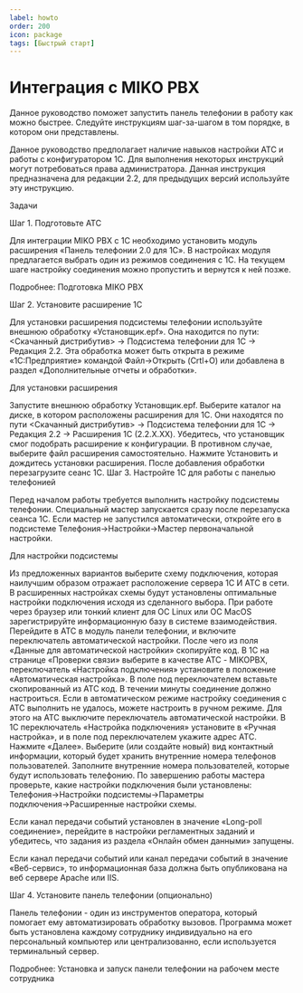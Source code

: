 ```yaml
---
label: howto
order: 200
icon: package
tags: [Быстрый старт]
---
```

# Интеграция с MIKO PBX

Данное руководство поможет запустить панель телефонии в работу как можно быстрее. Следуйте инструкциям шаг-за-шагом в том порядке, в котором они представлены.

Данное руководство предполагает наличие навыков настройки АТС и работы с конфигуратором 1С. Для выполнения некоторых инструкций могут потребоваться права администратора.
Данная инструкция предназначена для редакции 2.2, для предыдущих версий используйте эту инструкцию.

Задачи


Шаг 1. Подготовьте АТС

Для интеграции MIKO PBX с 1С необходимо установить модуль расширения «Панель телефонии 2.0 для 1С». В настройках модуля предлагается выбрать один из режимов соединения с 1С. На текущем шаге настройку соединения можно пропустить и вернутся к ней позже.

Подробнее: Подготовка MIKO PBX

Шаг 2. Установите расширение 1С

Для установки расширения подсистемы телефонии используйте внешнюю обработку «Установщик.epf». Она находится по пути: <Скачанный дистрибутив> → Подсистема телефонии для 1С → Редакция 2.2. Эта обработка может быть открыта в режиме «1С:Предприятие» командой Файл→Открыть (Crtl+O) или добавлена в раздел «Дополнительные отчеты и обработки».

Для установки расширения

Запустите внешнюю обработку Установщик.epf.
Выберите каталог на диске, в котором расположены расширения для 1С. Они находятся по пути <Скачанный дистрибутив> → Подсистема телефонии для 1С → Редакция 2.2 → Расширения 1С (2.2.X.XX). Убедитесь, что установщик смог подобрать расширение к конфигурации. В противном случае, выберите файл расширения самостоятельно.
Нажмите Установить и дождитесь установки расширения.
После добавления обработки перезагрузите сеанс 1С.
Шаг 3. Настройте 1С для работы с панелью телефонией

Перед началом работы требуется выполнить настройку подсистемы телефонии. Специальный мастер запускается сразу после перезапуска сеанса 1C. Если мастер не запустился автоматически, откройте его в подсистеме Телефония→Настройки→Мастер первоначальной настройки.

Для настройки подсистемы

Из предложенных вариантов выберите схему подключения, которая наилучшим образом отражает расположение сервера 1С И АТС в сети. В расширенных настройках схемы будут установлены оптимальные настройки подключения исходя из сделанного выбора.
При работе через браузер или тонкий клиент для ОС Linux или ОС MacOS зарегистрируйте информационную базу в системе взаимодействия.
Перейдите в АТС в модуль панели телефонии, и включите переключатель автоматической настройки. После чего из поля «Данные для автоматической настройки» скопируйте код.
В 1С на странице «Проверки связи» выберите в качестве АТС - MIKOPBX, переключатель «Настройка подключения» установите в положение «Автоматическая настройка». В поле под переключателем вставьте скопированный из АТС код. В течении минуты соединение должно настроиться.
Если в автоматическом режиме настройку соединения с АТС выполнить не удалось, можете настроить в ручном режиме. Для этого на АТС выключите переключатель автоматической настройки. В 1С переключатель «Настройка подключения» установите в «Ручная настройка», и в поле под переключателем укажите адрес АТС. Нажмите «Далее».
Выберите (или создайте новый) вид контактный информации, который будет хранить внутренние номера телефонов пользователей.
Заполните внутренние номера пользователей, которые будут использовать телефонию.
По завершению работы мастера проверьте, какие настройки подключения были установлены: Телефония→Настройки подсистемы→Параметры подключения→Расширенные настройки схемы.

Если канал передачи событий установлен в значение «Long-poll соединение», перейдите в настройки регламентных заданий и убедитесь, что задания из раздела «Онлайн обмен данными» запущены.

Если канал передачи событий или канал передачи событий в значение «Веб-сервис», то информационная база должна быть опубликована на веб сервере Apache или IIS.

Шаг 4. Установите панель телефонии (опционально)

Панель телефонии - один из инструментов оператора, который помогает ему автоматизировать обработку вызовов. Программа может быть установлена каждому сотруднику индивидуально на его персональный компьютер или централизованно, если используется терминальный сервер.

Подробнее: Установка и запуск панели телефонии на рабочем месте сотрудника